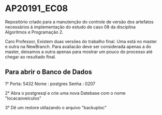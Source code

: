 # AP20191_EC08
Repositório criado para a manutenção do controle de versão dos artefatos necessários à implementação do estudo de caso 08 da disciplina Algoritmos e Programação 2.

Caro Professor,
Existem duas versões do trabalho final. Uma está no master e outra na NewBranch. Para avaliacão deve ser considerada apenas a do master, deixamos a outra apenas para mostrar um pouco do processo até chegar ao resultado final. 

## Para abrir o Banco de Dados 

1°   Porta: 5432
       Nome : postgres
       Senha : 0207

2° Abra o postgresql e crie uma nova Datebase com o nome "locacaoveiculos"

3° Dê um restore  utilazando o arquivo "backuploc"




  
  

  


